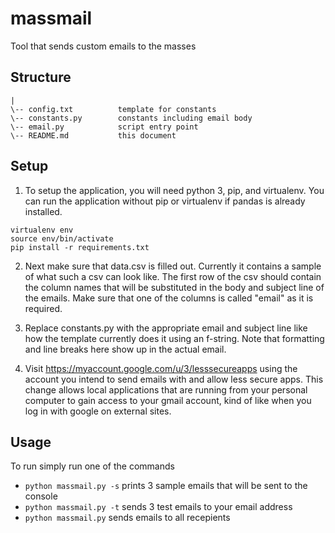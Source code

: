 # massmail
Tool that sends custom emails to the masses

## Structure

```
|
\-- config.txt          template for constants
\-- constants.py        constants including email body
\-- email.py            script entry point
\-- README.md           this document

```

## Setup

1. To setup the application, you will need python 3, pip, and virtualenv. You can run the application without pip or virtualenv if pandas is already installed.

```
virtualenv env
source env/bin/activate
pip install -r requirements.txt
```

2. Next make sure that data.csv is filled out. Currently it contains a sample of what such a csv can look like. The first row of the csv should contain the column names that will be substituted in the body and subject line of the emails. Make sure that one of the columns is called "email" as it is required.

3. Replace constants.py with the appropriate email and subject line like how the template currently does it using an f-string. Note that formatting and line breaks here show up in the actual email.

4. Visit https://myaccount.google.com/u/3/lesssecureapps using the account you intend to send emails with and allow less secure apps. This change allows local applications that are running from your personal computer to gain access to your gmail account, kind of like when you log in with google on external sites.

## Usage

To run simply run one of the commands

- ```python massmail.py -s``` prints 3 sample emails that will be sent to the console
- ```python massmail.py -t``` sends 3 test emails to your email address
- ```python massmail.py``` sends emails to all recepients

